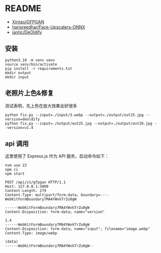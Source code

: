 # README

- [Xintao/GFPGAN](https://huggingface.co/spaces/Xintao/GFPGAN)
- [harisreedhar/Face-Upscalers-ONNX](https://github.com/harisreedhar/Face-Upscalers-ONNX)
- [jantic/DeOldify](https://github.com/jantic/DeOldify)

## 安装

```shell
python3.10 -m venv venv
source venv/bin/activate
pip install -r requirements.txt
mkdir output
mkdir input
```

## 老照片上色&修复

测试表明，先上色在放大效果会好很多

```shell
python fix.py --input=./input/3.webp --output=./output/out25.jpg --version=deoldify
python fix.py --input=./output/out25.jpg --output=./output/out26.jpg --version=v1.4
```

## api 调用

这里使用了 Express.js 作为 API 服务，启动命令如下：

```shell
nvm use 22
npm ci
npm start
```

```http
POST /api/v1/gfpgan HTTP/1.1
Host: 127.0.0.1:3000
Content-Length: 279
Content-Type: multipart/form-data; boundary=----WebKitFormBoundary7MA4YWxkTrZu0gW

------WebKitFormBoundary7MA4YWxkTrZu0gW
Content-Disposition: form-data; name="version"

1.4
------WebKitFormBoundary7MA4YWxkTrZu0gW
Content-Disposition: form-data; name="input"; filename="image.webp"
Content-Type: image/webp

(data)
------WebKitFormBoundary7MA4YWxkTrZu0gW--
```
